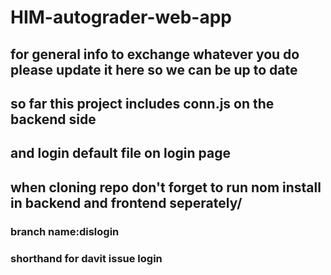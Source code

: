 # HIM-autograder-web-app


## for general info to exchange whatever you do please update it here so we can be up to date

## so far this project includes conn.js on the backend side
## and login default file on login page
## when cloning repo don't forget to run nom install in backend and frontend seperately/

### branch name:dislogin
### shorthand for davit issue login